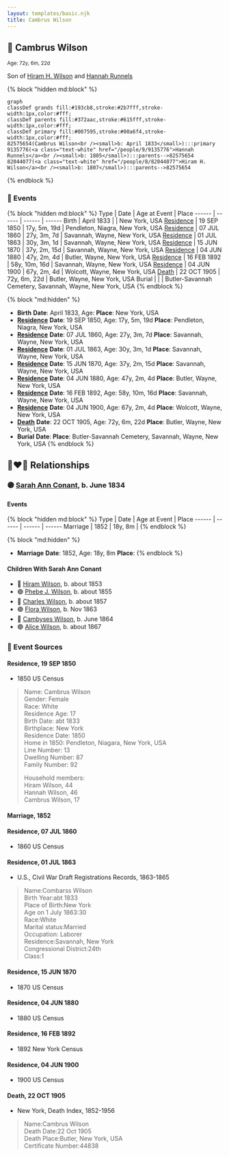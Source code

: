 ```yaml
---
layout: templates/basic.njk
title: Cambrus Wilson
---
```

## 🔵 Cambrus Wilson
<small>Age: 72y, 6m, 22d</small>

Son of [Hiram H. Wilson](/people/8/82044077) and [Hannah Runnels](/people/9/9135776)

{% block "hidden md:block" %}
```mermaid
graph
classDef grands fill:#193cb8,stroke:#2b7fff,stroke-width:1px,color:#fff;
classDef parents fill:#372aac,stroke:#615fff,stroke-width:1px,color:#fff;
classDef primary fill:#007595,stroke:#00a6f4,stroke-width:1px,color:#fff;
82575654(Cambrus Wilson<br /><small>b: April 1833</small>):::primary
9135776(<a class="text-white" href="/people/9/9135776">Hannah Runnels</a><br /><small>b: 1805</small>):::parents-->82575654
82044077(<a class="text-white" href="/people/8/82044077">Hiram H. Wilson</a><br /><small>b: 1807</small>):::parents-->82575654
```
{% endblock %}

### 📆 Events

{% block "hidden md:block" %}
Type | Date | Age at Event | Place
------ | ------ | ------ | ------
Birth | April 1833 |  | New York, USA
[Residence](#event-event-0) | 19 SEP 1850 | 17y, 5m, 19d | Pendleton, Niagra, New York, USA
[Residence](#event-event-1) | 07 JUL 1860 | 27y, 3m, 7d | Savannah, Wayne, New York, USA
[Residence](#event-event-2) | 01 JUL 1863 | 30y, 3m, 1d | Savannah, Wayne, New York, USA
[Residence](#event-event-3) | 15 JUN 1870 | 37y, 2m, 15d | Savannah, Wayne, New York, USA
[Residence](#event-event-4) | 04 JUN 1880 | 47y, 2m, 4d | Butler, Wayne, New York, USA
[Residence](#event-event-5) | 16 FEB 1892 | 58y, 10m, 16d | Savannah, Wayne, New York, USA
[Residence](#event-event-6) | 04 JUN 1900 | 67y, 2m, 4d | Wolcott, Wayne, New York, USA
[Death](#event-event-10) | 22 OCT 1905 | 72y, 6m, 22d | Butler, Wayne, New York, USA
Burial |  |  | Butler-Savannah Cemetery, Savannah, Wayne, New York, USA
{% endblock %}

{% block "md:hidden" %}
- **Birth**
**Date**: April 1833, Age:
**Place**: New York, USA
- **[Residence](#event-event-0)**
**Date**: 19 SEP 1850, Age: 17y, 5m, 19d
**Place**: Pendleton, Niagra, New York, USA
- **[Residence](#event-event-1)**
**Date**: 07 JUL 1860, Age: 27y, 3m, 7d
**Place**: Savannah, Wayne, New York, USA
- **[Residence](#event-event-2)**
**Date**: 01 JUL 1863, Age: 30y, 3m, 1d
**Place**: Savannah, Wayne, New York, USA
- **[Residence](#event-event-3)**
**Date**: 15 JUN 1870, Age: 37y, 2m, 15d
**Place**: Savannah, Wayne, New York, USA
- **[Residence](#event-event-4)**
**Date**: 04 JUN 1880, Age: 47y, 2m, 4d
**Place**: Butler, Wayne, New York, USA
- **[Residence](#event-event-5)**
**Date**: 16 FEB 1892, Age: 58y, 10m, 16d
**Place**: Savannah, Wayne, New York, USA
- **[Residence](#event-event-6)**
**Date**: 04 JUN 1900, Age: 67y, 2m, 4d
**Place**: Wolcott, Wayne, New York, USA
- **[Death](#event-event-10)**
**Date**: 22 OCT 1905, Age: 72y, 6m, 22d
**Place**: Butler, Wayne, New York, USA
- **Burial**
**Date**:
**Place**: Butler-Savannah Cemetery, Savannah, Wayne, New York, USA
{% endblock %}

## 👩‍❤️‍👨 Relationships

### 🟣 [Sarah Ann Conant](/people/3/3929404), b. June 1834

#### Events

{% block "hidden md:block" %}
Type | Date | Age at Event | Place
------ | ------ | ------ | ------
Marriage | 1852 | 18y, 8m |
{% endblock %}

{% block "md:hidden" %}
- **Marriage**
**Date**: 1852, Age: 18y, 8m
**Place**:
{% endblock %}

#### Children With Sarah Ann Conant
* 🔵 [Hiram Wilson](/people/5/58050398), b. about 1853
* 🟣 [Phebe J. Wilson](/people/9/96493800), b. about 1855
* 🔵 [Charles Wilson](/people/6/64845280), b. about 1857
* 🟣 [Flora Wilson](/people/2/2426620), b. Nov 1863
* 🔵 [Cambyses Wilson](/people/3/335666), b. June 1864
* 🟣 [Alice Wilson](/people/4/41702), b. about 1867
### 📰 Event Sources

#### <a id="event-event-0"></a> Residence, 19 SEP 1850
* 1850 US Census
>   
  > Name: Cambrus Wilson  
  > Gender: Female  
  > Race: White  
  > Residence Age: 17  
  > Birth Date: abt 1833  
  > Birthplace: New York  
  > Residence Date: 1850  
  > Home in 1850: Pendleton, Niagara, New York, USA  
  > Line Number: 13  
  > Dwelling Number: 87  
  > Family Number: 92  
  >   
  > Household members:  
  > Hiram Wilson, 44  
  > Hannah Wilson, 46  
  > Cambrus Wilson, 17

#### <a id="event-family-0-event-0"></a> Marriage, 1852

#### <a id="event-event-1"></a> Residence, 07 JUL 1860
* 1860 US Census

#### <a id="event-event-2"></a> Residence, 01 JUL 1863
* U.S., Civil War Draft Registrations Records, 1863-1865
>   
  > Name:Combarss Wilson  
  > Birth Year:abt 1833  
  > Place of Birth:New York  
  > Age on 1 July 1863:30  
  > Race:White  
  > Marital status:Married  
  > Occupation: Laborer  
  > Residence:Savannah, New York  
  > Congressional District:24th  
  > Class:1

#### <a id="event-event-3"></a> Residence, 15 JUN 1870
* 1870 US Census

#### <a id="event-event-4"></a> Residence, 04 JUN 1880
* 1880 US Census

#### <a id="event-event-5"></a> Residence, 16 FEB 1892
* 1892 New York Census

#### <a id="event-event-6"></a> Residence, 04 JUN 1900
* 1900 US Census

#### <a id="event-event-10"></a> Death, 22 OCT 1905
* New York, Death Index, 1852-1956
>   
  > Name:Cambrus Wilson  
  > Death Date:22 Oct 1905  
  > Death Place:Butler, New York, USA  
  > Certificate Number:44838

